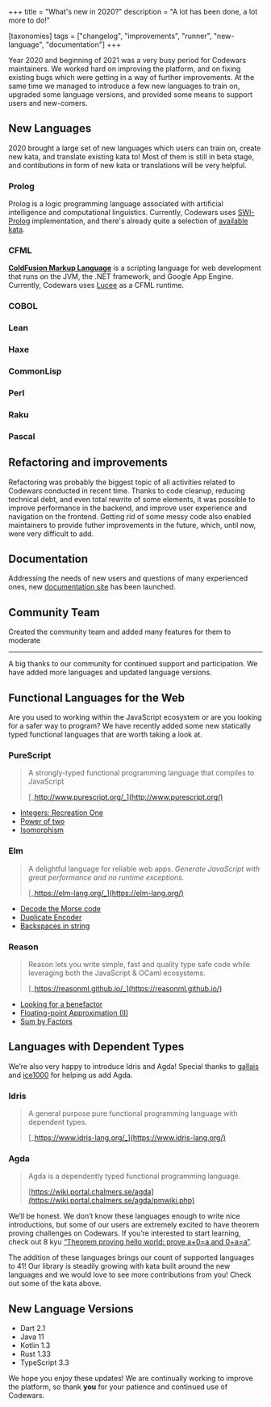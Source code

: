 +++
title = "What's new in 2020?"
description = "A lot has been done, a lot more to do!"

[taxonomies]
tags = ["changelog", "improvements", "runner", "new-language", "documentation"]
+++

Year 2020 and beginning of 2021 was a very busy period for Codewars maintainers. We worked hard on improving the platform, and on fixing existing bugs which were getting in a way of further improvements. At the same time we managed to introduce a few new languages to train on, upgraded some language versions, and provided some means to support users and new-comers.


## New Languages

2020 brought a large set of new languages which users can train on, create new kata, and translate existing kata to! Most of them is still in beta stage, and contibutions in form of new kata or translations will be very helpful.

### Prolog

Prolog is a logic programming language associated with artificial intelligence and computational linguistics. Currently, Codewars uses [SWI-Prolog](https://www.swi-prolog.org/features.html) implementation, and there's already quite a selection of [available kata](https://www.codewars.com/kata/search/prolog?q=&).

### CFML

[**ColdFusion Markup Language**](https://helpx.adobe.com/coldfusion/get-started.html) is a scripting language for web development that runs on the JVM, the .NET framework, and Google App Engine. Currently, Codewars uses [Lucee](https://docs.lucee.org/) as a CFML runtime.

### COBOL


### Lean

### Haxe

### CommonLisp

### Perl

### Raku

### Pascal


## Refactoring and improvements

Refactoring was probably the biggest topic of all activities related to Codewars conducted in recent time. Thanks to code cleanup, reducing technical debt, and even total rewrite of some elements, it was possible to improve performance in the backend, and improve user experience and navigation on the frontend. Getting rid of some messy code also enabled maintainers to provide futher improvements in the future, which, until now, were very difficult to add.


## Documentation

Addressing the needs of new users and questions of many experienced ones, new [documentation site](https://docs.codewars.com/) has been launched. 

## Community Team

Created the community team and added many features for them to moderate


----

A big thanks to our community for continued support and participation. We have added more languages and updated language versions.

## Functional Languages for the Web

Are you used to working within the JavaScript ecosystem or are you looking for a safer way to program? We have recently added some new statically typed functional languages that are worth taking a look at.

### PureScript

> A strongly-typed functional programming language that compiles to JavaScript
>
> [_http://www.purescript.org/_](http://www.purescript.org/)

- [Integers: Recreation One](https://www.codewars.com/kata/integers-recreation-one/purescript)
- [Power of two](https://www.codewars.com/kata/power-of-two/purescript)
- [Isomorphism](https://www.codewars.com/kata/isomorphism/purescript)

### Elm

> A delightful language for reliable web apps. _Generate JavaScript with great performance and no runtime exceptions._
> 
> [_https://elm-lang.org/_](https://elm-lang.org/)

- [Decode the Morse code](https://www.codewars.com/kata/decode-the-morse-code/elm)
- [Duplicate Encoder](https://www.codewars.com/kata/duplicate-encoder/elm)
- [Backspaces in string](https://www.codewars.com/kata/backspaces-in-string/elm)

### Reason

> Reason lets you write simple, fast and quality type safe code while leveraging both the JavaScript & OCaml ecosystems.
> 
> [_https://reasonml.github.io/_](https://reasonml.github.io/)

- [Looking for a benefactor](https://www.codewars.com/kata/looking-for-a-benefactor/reason)
- [Floating-point Approximation (II)](https://www.codewars.com/kata/floating-point-approximation-ii/reason)
- [Sum by Factors](https://www.codewars.com/kata/sum-by-factors/reason)

## Languages with Dependent Types

We’re also very happy to introduce Idris and Agda! Special thanks to [gallais](https://github.com/gallais) and [ice1000](https://github.com/ice1000) for helping us add Agda.

### Idris

> A general purpose pure functional programming language with dependent types.
> 
> [_https://www.idris-lang.org/_](https://www.idris-lang.org/)

### Agda

> Agda is a dependently typed functional programming language.
> 
> [https://wiki.portal.chalmers.se/agda](https://wiki.portal.chalmers.se/agda/pmwiki.php)

We’ll be honest. We don’t know these languages enough to write nice introductions, but some of our users are extremely excited to have theorem proving challenges on Codewars. If you’re interested to start learning, check out 8 kyu [“Theorem proving hello world: prove a+0=a and 0+a=a”](https://www.codewars.com/kata/5c879811bc562909bf65c8e6).

The addition of these languages brings our count of supported languages to 41! Our library is steadily growing with kata built around the new languages and we would love to see more contributions from you! Check out some of the kata above.

## New Language Versions

- Dart 2.1
- Java 11
- Kotlin 1.3
- Rust 1.33
- TypeScript 3.3

We hope you enjoy these updates! We are continually working to improve the platform, so thank **you** for your patience and continued use of Codewars.
